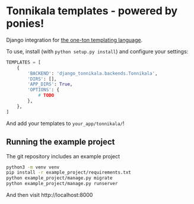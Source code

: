 Tonnikala templates - powered by ponies!
========================================

Django integration for [the one-ton templating language](https://github.com/tetframework/tonnikala).

To use, install (with `python setup.py install`) and configure your settings:

```python
TEMPLATES = [
    {
        'BACKEND': 'django_tonnikala.backends.Tonnikala',
        'DIRS': [],
        'APP_DIRS': True,
        'OPTIONS': {
            # TODO
        },
    },
]
```

And add your templates to `your_app/tonnikala/`!

Running the example project
---------------------------

The git repository includes an example project

```bash
python3 -m venv venv
pip install -r example_project/requirements.txt
python example_project/manage.py migrate
python example_project/manage.py runserver
```

And then visit http://localhost:8000

